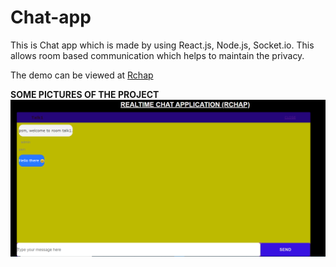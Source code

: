 # Chat-app
This is Chat app which is made by using React.js, Node.js, Socket.io. This allows room based communication which helps to maintain the privacy.

The demo can be viewed at <a href="https://5f7b6006d565391feb03e511--rchap.netlify.app/chat?name=PSM&room=Talk1">Rchap</a>

<b>SOME PICTURES OF THE PROJECT</b>
<img src="1.png"></img>
